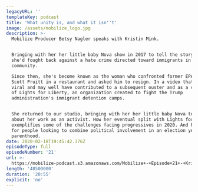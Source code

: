 ```yaml
---
legacyURL: ''
templateKey: podcast
title: 'What unity is, and what it isn''t'
image: /assets/mobilize_logo.jpg
description: >-
  Mobilize Producer Betsy Nagler speaks with Kristin Mink.


  Bringing with her her little baby Nova show in 2017 to tell the story of how
  she'd fought back against a hate crime directed toward immigrants in her
  community.

  Since then, she's become known as the woman who confronted former EPA chief
  Scott Pruitt in a restaurant and asked him to resign. In a video that went
  viral and may well have contributed to a subsequent ouster and as a co-founder
  of Lights for Liberty, an organization created to fight the Trump
  administration's immigrant detention camps.


  She returned to our studio, bringing with her her little baby Nova to talk
  about her work as an activist. How her eventual split with Lights for Liberty
  exemplifies some of the challenges facing progressives in 2020. And her advice
  for people looking to combine political involvement in an election year with
  parenthood.
date: 2020-02-18T19:45:42.376Z
episodeType: full
episodeNumber: '21'
url: >-
  https://mobilize-podcast.s3.amazonaws.com/Mobilize+-+Episode+21+-+Kristin+Mink+-+What+unity+is%2C+and+what+it+isn't.mp3
length: '48500000'
duration: '20:55'
explicit: 'no'
---
```


